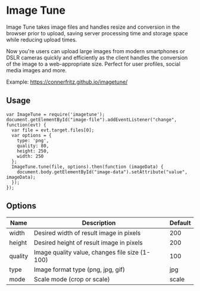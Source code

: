 # Image Tune
Image Tune takes image files and handles resize and conversion in the browser prior to upload, saving server processing time and storage space while reducing upload times.

Now you're users can upload large images from modern smartphones or DSLR cameras quickly and efficiently as the client handles the conversion of the image to a web-appropriate size. Perfect for user profiles, social media images and more.

Example: https://connerfritz.github.io/imagetune/

## Usage
```
var ImageTune = require('imagetune');
document.getElementById("image-file").addEventListener("change", function(evt) {
  var file = evt.target.files[0];
  var options = {
    type: 'png', 
    quality: 80, 
    height: 250, 
    width: 250
  };
  ImageTune.tune(file, options).then(function (imageData) {
    document.body.getElementById("image-data").setAttribute("value", imageData);
  });
});
```

## Options
| Name    | Description                                    | Default |
|---------|------------------------------------------------|---------|
| width   | Desired width of result image in pixels        | 200     |
| height  | Desired height of result image in pixels       | 200     |
| quality | Image quality value, changes file size (1-100) | 100     |
| type    | Image format type (png, jpg, gif)              | jpg     |
| mode    | Scale mode (crop or scale)                     | scale   |

